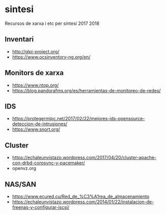# sintesi
Recursos de xarxa i etc per síntesi 2017 2018

## Inventari
- http://glpi-project.org/
- https://www.ocsinventory-ng.org/en/

## Monitors de xarxa
- https://www.ntop.org/
- https://blog.pandorafms.org/es/herramientas-de-monitoreo-de-redes/

## IDS
- https://protegermipc.net/2017/02/22/mejores-ids-opensource-deteccion-de-intrusiones/
- https://www.snort.org/

## Cluster
- https://echaleunvistazo.wordpress.com/2017/04/20/cluster-apache-con-drbd-corosync-y-pacemaker/
- openvz.org

## NAS/SAN
- https://www.ecured.cu/Red_de_%C3%A1rea_de_almacenamiento
- https://echaleunvistazo.wordpress.com/2014/01/22/instalacion-de-freenas-y-configurar-iscsi/
